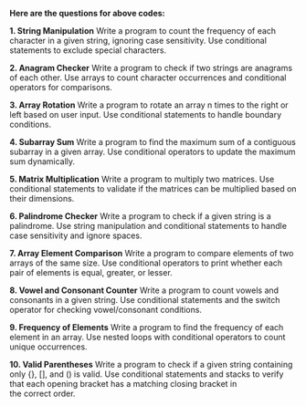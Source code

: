 **Here are the questions for above codes:**


**1. String Manipulation**
Write a program to count the frequency of each character in a given string, ignoring case sensitivity. Use conditional statements to exclude special characters.

**2. Anagram Checker**
Write a program to check if two strings are anagrams of each other. Use arrays to count character occurrences and conditional operators for comparisons.

**3. Array Rotation**
Write a program to rotate an array n times to the right or left based on user input. Use conditional statements to handle boundary conditions.

**4. Subarray Sum**
Write a program to find the maximum sum of a contiguous subarray in a given array. Use conditional operators to update the maximum sum dynamically.

**5. Matrix Multiplication**
Write a program to multiply two matrices. Use conditional statements to validate if the matrices can be multiplied based on their dimensions.

**6. Palindrome Checker**
Write a program to check if a given string is a palindrome. Use string manipulation and conditional statements to handle case sensitivity and ignore spaces.

**7. Array Element Comparison**
Write a program to compare elements of two arrays of the same size. Use conditional operators to print whether each pair of elements is equal, greater, or lesser.

**8. Vowel and Consonant Counter**
Write a program to count vowels and consonants in a given string. Use conditional statements and the switch operator for checking vowel/consonant conditions.

**9. Frequency of Elements**
Write a program to find the frequency of each element in an array. Use nested loops with conditional operators to count unique occurrences.

**10. Valid Parentheses**
Write a program to check if a given string containing only {}, [], and () is valid. Use conditional statements and stacks to verify that each opening bracket has a matching closing bracket in the correct order.
